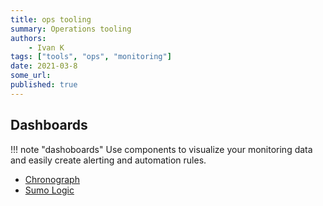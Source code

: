 ```yaml
---
title: ops tooling
summary: Operations tooling
authors:
    - Ivan K
tags: ["tools", "ops", "monitoring"]
date: 2021-03-8
some_url:
published: true
---
```



## Dashboards

!!! note "dashoboards"
    Use components to visualize your monitoring data and easily create alerting and automation rules.

- [Chronograph](https://docs.influxdata.com/chronograf)
- [Sumo Logic](https://help.sumologic.com/07Sumo-Logic-Apps/24Web_Servers/Apache/Apache-App-Dashboards#Dashboards)
